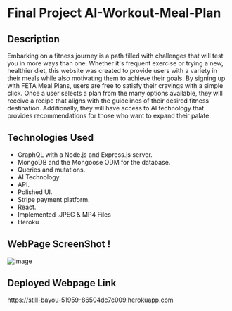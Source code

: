  # Final Project AI-Workout-Meal-Plan

## Description

Embarking on a fitness journey is a path filled with challenges that will test you in more ways than one. Whether it's frequent exercise or trying a new, healthier diet, this website was created to provide users with a variety in their meals while also motivating them to achieve their goals. By signing up with FETA Meal Plans, users are free to satisfy their cravings with a simple click. Once a user selects a plan from the many options available, they will receive a recipe that aligns with the guidelines of their desired fitness destination. Additionally, they will have access to AI technology that provides recommendations for those who want to expand their palate.


## Technologies Used

- GraphQL with a Node.js and Express.js server.
- MongoDB and the Mongoose ODM for the database.
- Queries and mutations.
- AI Technology.
- API.
- Polished UI.
- Stripe payment platform.
- React.
- Implemented .JPEG & MP4 Files
- Heroku


## WebPage ScreenShot !


![image](https://github.com/AnthonyRHenao/AI-Workout-Meal-Plan/assets/128942328/6519f45e-9740-45fe-8666-7834e4db461f)

## Deployed Webpage Link

https://still-bayou-51959-86504dc7c009.herokuapp.com

